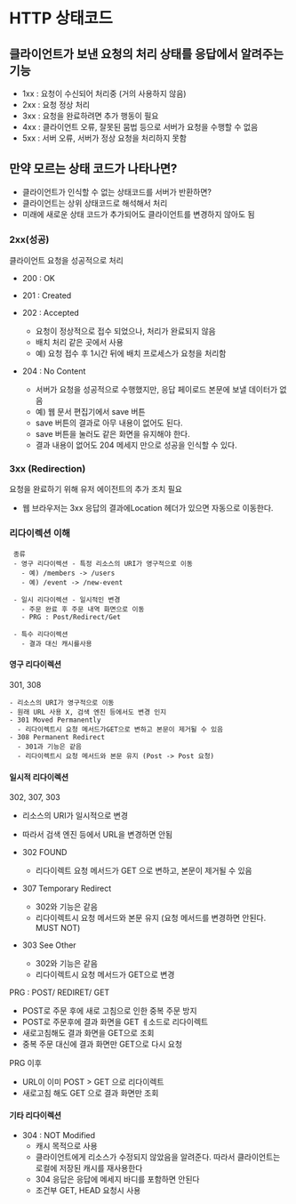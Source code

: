 # HTTP 상태코드
 ## 클라이언트가 보낸 요청의 처리 상태를 응답에서 알려주는 기능
 
   - 1xx : 요청이 수신되어 처리중 (거의 사용하지 않음)
   - 2xx : 요청 정상 처리
   - 3xx : 요청을 완료하려면 추가 행동이 필요
   - 4xx : 클라이언트 오류, 잘못된 뭄법 등으로 서버가 요청을 수행할 수 없음
   - 5xx : 서버 오류, 서버가 정상 요청을 처리하지 못함
   
   ## 만약 모르는 상태 코드가 나타나면?
   - 클라이언트가 인식할 수 없는 상태코드를 서버가 반환하면?
   - 클라이언트는 상위 상태코드로 해석해서 처리
   - 미래에 새로운 상태 코드가 추가되어도 클라이언트를 변경하지 않아도 됨
   
   ### 2xx(성공)
   클라이언트 요청을 성공적으로 처리
   
   - 200 : OK
   - 201 : Created
   - 202 : Accepted
     - 요청이 정상적으로 접수 되었으나, 처리가 완료되지 않음
     - 배치 처리 같은 곳에서 사용
     - 예) 요청 접수 후 1시간 뒤에 배치 프로세스가 요청을 처리함
     
   - 204 : No Content
     - 서버가 요청을 성공적으로 수행했지만, 응답 페이로드 본문에 보낼 데이터가 없음
     - 예) 웹 문서 편집기에서 save 버튼
     - save 버튼의 결과로 아무 내용이 없어도 된다.
     - save 버튼을 눌러도 같은 화면을 유지해야 한다.
     - 결과 내용이 없어도 204 메세지 만으로 성공을 인식할 수 있다.
     
   ### 3xx (Redirection)
   요청을 완료하기 위해  유저 에이전트의 추가 조치 필요
   - 웹 브라우저는 3xx 응답의 결과에Location 헤더가 있으면 자동으로 이동한다.
   
   ### 리다이렉션 이해
     종류
     - 영구 리다이렉션 - 특정 리소스의 URI가 영구적으로 이동
       - 예) /members -> /users
       - 예) /event -> /new-event
       
     - 일시 리다이렉션 - 일시적인 변경
       - 주문 완료 후 주문 내역 화면으로 이동
       - PRG : Post/Redirect/Get 
     
     - 특수 리다이렉션
       - 결과 대신 캐시를사용
       
   #### 영구 리다이렉션
   301, 308
   
    - 리소스의 URI가 영구적으로 이동
    - 원래 URL 사용 X, 검색 엔진 등에서도 변경 인지
    - 301 Moved Permanently
      - 리다이렉트시 요청 메서드가GET으로 변하고 본문이 제거될 수 있음
    - 308 Permanent Redirect
      - 301과 기능은 같음
      - 리다이렉트시 요청 메서드와 본문 유지 (Post -> Post 요청)
      
   #### 일시적 리다이렉션
   302, 307, 303
   - 리소스의 URI가 일시적으로 변경
   - 따라서 검색 엔진 등에서 URL을 변경하면 안됨
   - 302 FOUND
     - 리다이렉트 요청 메서드가 GET 으로 변하고, 본문이 제거될 수 있음
     
   - 307 Temporary Redirect
     - 302와 기능은 같음
     - 리다이렉트시 요청 메서드와 본문 유지 (요청 메서드를 변경하면 안된다. MUST NOT) 
     
   - 303 See Other
     - 302와 기능은 같음
     - 리다이렉트시 요청 메서드가 GET으로 변경
     
   PRG : POST/ REDIRET/ GET
   - POST로 주문 후에 새로 고침으로 인한 중복 주문 방지
   - POST로 주문후에 결과 화면을 GET ㅔ소드로 리다이렉트
   - 새로고침해도 결과 화면을 GET으로 조회
   - 중복 주문 대신에 결과 화면만 GET으로 다시 요청
   
   PRG 이후
   - URL이 이미 POST > GET 으로 리다이렉트
   - 새로고침 해도 GET 으로 결과 화면만 조회
   
   
   #### 기타 리다이렉션
   - 304 : NOT Modified
     - 캐시 목적으로 사용
     - 클라이언트에게 리소스가 수정되지 않았음을 알려준다. 따라서 클라이언트는 로컬에 저장된 캐시를 재사용한다
     - 304 응답은 응답에 메세지 바디를 포함하면 안된다
     - 조건부 GET, HEAD 요청시 사용
     